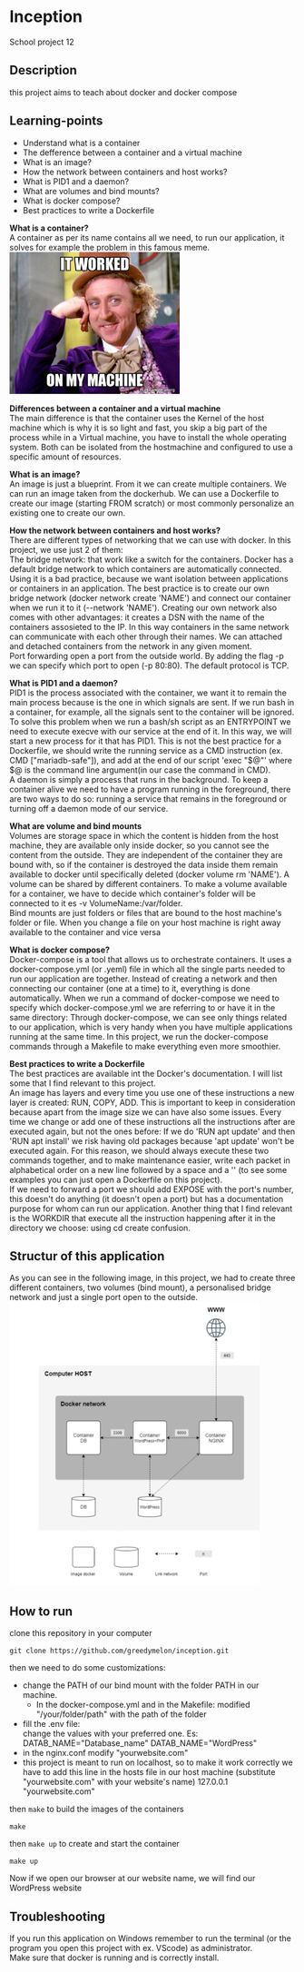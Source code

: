 # **Inception**
School project 12

## **Description**
this project aims to teach about docker and docker compose

## **Learning-points**
- Understand what is a container
- The defference between a container and a virtual machine
- What is an image?
- How the network between containers and host works?
- What is PID1 and a daemon?
- What are volumes and bind mounts?
- What is docker compose?
- Best practices to write a Dockerfile

**What is a container?** <br>
A container as per its name contains all we need, to run our application, it solves for example the problem in this famous meme. <br>
<img src="https://github.com/greedymelon/inception/blob/main/images/memes.jpeg" height="250"/><br>

**Differences between a container and a virtual machine** <br>
The main difference is that the container uses the Kernel of the host machine which is why it is so light and fast, you skip a big part of the process while in a Virtual machine, you have to install the whole operating system. Both can be isolated from the hostmachine and configured to use a specific amount of resources. <br>

**What is an image?** <br>
An image is just a blueprint. From it we can create multiple containers. We can run an image taken from the dockerhub. We can use a Dockerfile to create our image (starting FROM scratch) or most commonly personalize an existing one to create our own. <br>

**How the network between containers and host works?** <br>
There are different types of networking that we can use with docker. In this project, we use just 2 of them: <br>
The bridge network: that work like a switch for the containers. 
Docker has a default bridge network to which containers are automatically connected. Using it is a bad practice, because we want isolation between applications or containers in an application. The best practice is to create our own bridge network (docker network create 'NAME') and connect our container when we run it to it (--network 'NAME'). Creating our own network also comes with other advantages: it creates a DSN with the name of the containers assosieted to the IP. In this way containers in the same network can communicate with each other through their names. We can attached and detached containers from the network in any given moment. <br>
Port forwarding open a port from the outside world. By adding the flag -p we can specify which port to open (-p 80:80). The default protocol is TCP. <br>

**What is PID1 and a daemon?** <br>
PID1 is the process associated with the container, we want it to remain the main process because is the one in which signals are sent. If we run bash in a container, for example, all the signals sent to the container will be ignored. To solve this problem when we run a bash/sh script as an ENTRYPOINT we need to execute execve with our service at the end of it. In this way, we will start a new process for it that has PID1. This is not the best practice for a Dockerfile, we should write the running service as a CMD instruction (ex. CMD ["mariadb-safe"]),  and add at the end of our script 'exec "$@"' where $@ is the command line argument(in our case the command in CMD). <br>
A daemon is simply a process that runs in the background. To keep a container alive we need to have a program running in the foreground, there are two ways to do so: running a service that remains in the foreground or turning off a daemon mode of our service.<br>

**What are volume and bind mounts** <br>
Volumes are storage space in which the content is hidden from the host machine, they are available only inside docker, so you cannot see the content from the outside. They are independent of the container they are bound with, so if the container is destroyed the data inside them remain available to docker until specifically deleted (docker volume rm 'NAME'). A volume can be shared by different containers. To make a volume available for a container, we have to decide which container's folder will be connected to it es -v VolumeName:/var/folder. <br>
Bind mounts are just folders or files that are bound to the host machine's folder or file. When you change a file on your host machine is right away available to the container and vice versa <br>

**What is docker compose?** <br>
Docker-compose is a tool that allows us to orchestrate containers. It uses a docker-compose.yml (or .yeml) file in which all the single parts needed to run our application are together. Instead of creating a network and then connecting our container (one at a time) to it, everything is done automatically. When we run a command of docker-compose we need to specify which docker-compose.yml we are referring to or have it in the same directory: Through docker-compose, we can see only things related to our application, which is very handy when you have multiple applications running at the same time. In this project, we run the docker-compose commands through a Makefile to make everything even more smoothier. <br>

**Best practices to write a Dockerfile** <br>
The best practices are available int the Docker's documentation. I will list some that I find relevant to this project. <br>
An image has layers and every time you use one of these instructions a new layer is created:  RUN, COPY, ADD. This is important to keep in consideration because apart from the image size we can have also some issues. Every time we change or add one of these instructions all the instructions after are executed again, but not the ones before: If we do 'RUN apt update' and then 'RUN apt install' we risk having old packages because 'apt update' won't be executed again. For this reason, we should always execute these two commands together, and to make maintenance easier, write each packet in alphabetical order on a new line followed by a space and a '\' (to see some examples you can just open a Dockerfile on this project). <br>
If we need to forward a port we should add EXPOSE with the port's number, this doesn't do anything (it doesn't open a port) but has a documentation purpose for whom can run our application.
Another thing that I find relevant is the WORKDIR that execute all the instruction happening after it in the directory we choose: using cd create confusion. <br>

## **Structur of this application**
As you can see in the following image, in this project, we had to create three different containers, two volumes (bind mount), a personalised bridge network and just a single port open to the outside.<br>
<img src="https://github.com/greedymelon/inception/blob/main/images/structure.png" height="500" /><br>

## **How to run**
clone this repository in your computer
```
git clone https://github.com/greedymelon/inception.git

```
then we need to do some customizations: 
- change the PATH of our bind mount with the folder PATH in our machine.
    - In the docker-compose.yml and in the Makefile: modified "/your/folder/path" with the path of the folder
- fill the .env file:<br>
    change the values with your preferred one. Es: DATAB_NAME="Database_name" DATAB_NAME="WordPress"
- in the nginx.conf modify "yourwebsite.com"
- this project is meant to run on localhost, so to make it work correctly we have to add this line in the hosts file in our host machine
  (substitute "yourwebsite.com" with your website's name)
    127.0.0.1  "yourwebsite.com"
  
then ```make``` to build the images of the containers<br>
````
make
````
then ```make up``` to create and start the container<br>
````
make up
````

Now if we open our browser at our website name, we will find our WordPress website

## **Troubleshooting**
If you run this application on Windows remember to run the terminal (or the program you open this project with ex. VScode) as administrator. <br>
Make sure that docker is running and is correctly install. <br>
